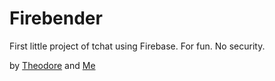 # Firebender

First little project of tchat using Firebase.
For fun.
No security.

by [Theodore](https://github.com/yip-theodore/) and [Me](https://github.com/ShonhTan)